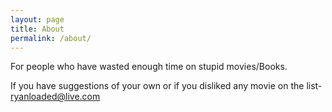 ```yaml
---
layout: page
title: About
permalink: /about/
---
```


For people who have wasted enough time on stupid movies/Books.
  



If you have suggestions of your own or if you disliked any movie on the list-
[ryanloaded@live.com](mailto:ryanloaed@live.com)
